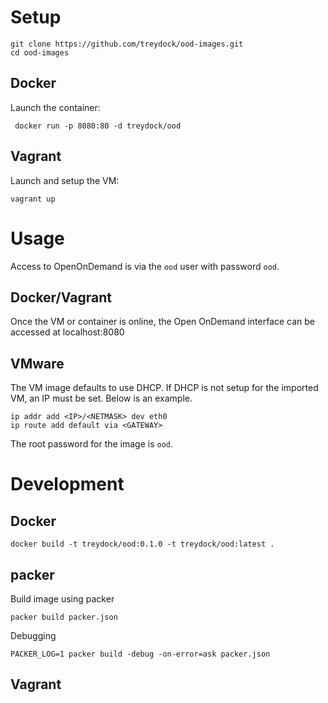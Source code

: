 # Setup

    git clone https://github.com/treydock/ood-images.git
    cd ood-images

## Docker

Launch the container:

     docker run -p 8080:80 -d treydock/ood

## Vagrant

Launch and setup the VM:

    vagrant up

# Usage

Access to OpenOnDemand is via the `ood` user with password `ood`.

## Docker/Vagrant

Once the VM or container is online, the Open OnDemand interface can be accessed at localhost:8080

## VMware

The VM image defaults to use DHCP.  If DHCP is not setup for the imported VM, an IP must be set.  Below is an example.

    ip addr add <IP>/<NETMASK> dev eth0
    ip route add default via <GATEWAY>

The root password for the image is `ood`.

# Development

## Docker

    docker build -t treydock/ood:0.1.0 -t treydock/ood:latest .

## packer

Build image using packer

    packer build packer.json

Debugging

    PACKER_LOG=1 packer build -debug -on-error=ask packer.json

## Vagrant

